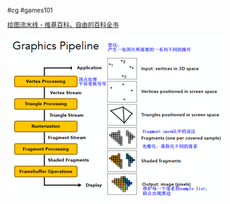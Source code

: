 #cg #games101

[绘图流水线 - 维基百科，自由的百科全书](https://zh.wikipedia.org/wiki/%E7%B9%AA%E5%9C%96%E7%AE%A1%E7%B7%9A)


![](../img/Pasted%20image%2020231201180613.png)



